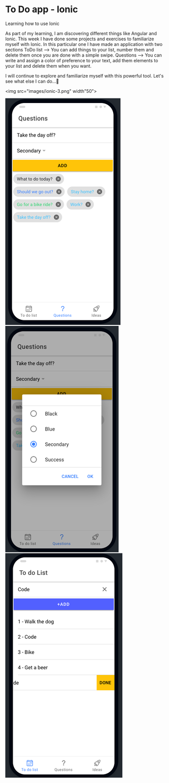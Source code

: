 # To Do app - Ionic
 Learning how to use Ionic
 
As part of my learning, I am discovering different things like Angular and Ionic. This week I have done some projects and exercises to familiarize myself with Ionic. In this particular one I have made an application with two sections 
ToDo list --> You can add things to your list, number them and delete them once you are done with a simple swipe.
Questions --> You can write and assign a color of preference to your text, add them elements to your list and delete them when you want. 

I will continue to explore and familiarize myself with this powerful tool. Let's see what else I can do...:eyes:


<img src="images/ionic-3.png" width"50">

![](images/ionic-3.png) ![](images/ionic-2.png)
![](images/ionic-1.png)
